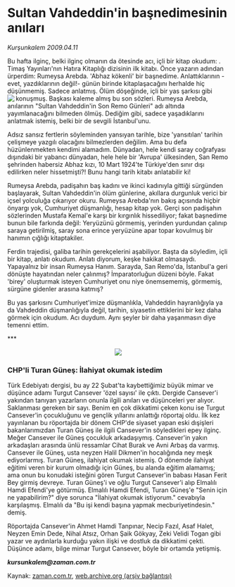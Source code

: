 # Sultan Vahdeddin'in başnedimesinin anıları

*Kurşunkalem 2009.04.11*

<tr><td class="metin" colspan="2" style="padding-top: 20px; padding-left: 5px; padding-right: 10px;">Bu hafta ilginç, belki ilginç olmanın da ötesinde acı, içli bir kitap okudum:  . Timaş Yayınları'nın Hatıra Kitaplığı dizisinin ilk kitabı. Önce yazarın adından ürperdim: Rumeysa Arebda. 'Abhaz kökenli' bir başnedime. Anlattıklarının -evet, yazdıklarının değil!- günün birinde kitaplaşacağını herhalde hiç düşünmemiş. Sadece anlatmış. Ölüm döşeğinde, içli bir yas şarkısı gibi konuşmuş. Başkası kaleme almış bu son sözleri.</td></tr><tr><td class="metin" colspan="2" style="padding-top: 20px; padding-left: 5px; padding-right: 10px;"><img align="left" src="http://web.archive.org/web/20090602130431im_/http://medya.zaman.com.tr/2009/04/11/kalem01.jpg"/> Rumeysa Arebda, anılarının "Sultan Vahdeddin'in Son Remo Günleri" adı altında yayımlanacağını bilmeden ölmüş. Dediğim gibi, sadece yaşadıklarını anlatmak istemiş, belki bir de sevgili İstanbul'unu.
<p>Adsız sansız fertlerin söyleminden yansıyan tarihle, bize 'yansıtılan' tarihin çelişmeye yazgılı olacağını bilmezlerden değilim. Ama bu defa hüzünlenmekten kendimi alamadım. Dünyadan, hele kendi saray coğrafyası dışındaki bir yabancı dünyadan, hele hele bir 'Avrupa' ülkesinden, San Remo şehrinden habersiz Abhaz kızı, 10 Mart 1924'te Türkiye'den sınır dışı edilirken neler hissetmişti?! Bunu hangi tarih kitabı anlatabilir ki!
<p>Rumeysa Arebda, padişahın baş kadını ve ikinci kadınıyla gittiği sürgünden başlayarak, Sultan Vahdeddin'in ölüm günlerine, akıllara durgunluk verici bir içsel yolculuğa çıkarıyor okuru. Rumeysa Arebda'nın bakış açısında hiçbir önyargı yok, Cumhuriyet düşmanlığı, hesap kitap yok. Gerçi son padişahın sözlerinden Mustafa Kemal'e karşı bir kırgınlık hissediliyor; fakat başnedime bunun bile farkında değil: Yeryüzünü görmemiş, yerinden yurdundan çalınıp saraya getirilmiş, saray sona erince yeryüzüne apar topar kovulmuş bir hanımın çığlığı kitaptakiler.
<p>Ferdin trajedisi, galiba tarihin gerekçelerini aşabiliyor. Başta da söyledim, içli bir kitap, anlatı okudum. Anlatı diyorum, keşke hakikat olmasaydı. Yapayalnız bir insan Rumeysa Hanım. Sarayda, San Remo'da, İstanbul'a geri dönüşte hayatından neler çalınmış? İmparatorluğun düzeni böyle. Fakat 'birey' oluşturmak isteyen Cumhuriyet onu niye önemsememiş, görmemiş, sürgüne gidenler arasına katmış?
<p>Bu yas şarkısını Cumhuriyet'imize düşmanlıkla, Vahdeddin hayranlığıyla ya da Vahdeddin düşmanlığıyla değil, tarihin, siyasetin ettiklerini bir kez daha görmek için okudum. Acı duydum. Aynı şeyler bir daha yaşanmasın diye temenni ettim.
<p>***
<p align="center"><img src="http://web.archive.org/web/20090602130431im_/http://medya.zaman.com.tr/2009/04/11/kalem02.jpg"/>
<p><h3>CHP'li Turan Güneş: İlahiyat okumak istedim</h3>
<p>Türk Edebiyatı dergisi, bu ay 22 Şubat'ta kaybettiğimiz büyük mimar ve düşünce adamı Turgut Cansever 'özel sayısı' ile çıktı. Dergide Cansever'i yakından tanıyan yazarların onunla ilgili anıları ve düşünceleri yer alıyor. Saklanması gereken bir sayı. Benim en çok dikkatimi çeken konu ise Turgut Cansever'in çocukluğunu ve gençlik yıllarını anlattığı röportaj oldu. İlk kez yayınlanan bu röportajda bir dönem CHP'de siyaset yapan eski dışişleri bakanlarımızdan Turan Güneş ile ilgili Cansever'in söyledikleri epey ilginç. Meğer Cansever ile Güneş çocukluk arkadaşıymış. Cansever'in yakın arkadaşları arasında ünlü ressamlar Cihat Burak ve Avni Arbaş da varmış. Cansever ile Güneş, usta neyzen Halil Dikmen'in hocalığında ney meşk ediyorlarmış. Turan Güneş, ilahiyat okumak istemiş. O dönemde ilahiyat eğitimi veren bir kurum olmadığı için Güneş, bu alanda eğitim alamamış; ama onun bu konudaki isteğini gören Turgut Cansever'in babası Hasan Ferit Bey girmiş devreye. Turan Güneş'i ve oğlu Turgut Cansever'i alıp Elmalılı Hamdi Efendi'ye götürmüş. Elmalılı Hamdi Efendi, Turan Güneş'e "Senin için ne yapabilirim?" diye sorunca "İlahiyat okumak istiyorum." cevabıyla karşılaşmış. Elmalılı da "Bu işi kendi başına yapmak mecburiyetindesin." demiş.
<p> Röportajda Cansever'in Ahmet Hamdi Tanpınar, Necip Fazıl, Asaf Halet, Neyzen Emin Dede, Nihal Atsız, Orhan Şaik Gökyay, Zeki Velidi Togan gibi yazar ve aydınlarla kurduğu yakın ilişki ve dostluk da dikkatimi çekti. Düşünce adamı, bilge mimar Turgut Cansever, böyle bir ortamda yetişmiş.
<p><i><b>kursunkalem@zaman.com.tr</b></i><br/></p></p></p></p></p></p></p></p></p></p></td></tr>

Kaynak: [zaman.com.tr](http://zaman.com.tr/yazar.do?yazino=835982), [web.archive.org (arşiv bağlantısı)](http://web.archive.org/web/20090602130431/http://www.zaman.com.tr:80/yazar.do?yazino=835982)
